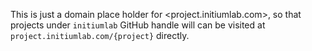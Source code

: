 This is just a domain place holder for <project.initiumlab.com>, so that projects under `initiumlab` GitHub handle will can be visited at `project.initiumlab.com/{project}` directly.


